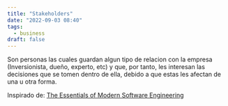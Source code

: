 ```yaml
---
title: "Stakeholders"
date: "2022-09-03 08:40"
tags: 
  - business
draft: false
---
```

Son personas las cuales guardan algun tipo de relacion con la empresa (Inversionista, dueño, experto, etc) y que, por tanto, les interesan las decisiones que se tomen dentro de ella, debido a que estas les afectan de una u otra forma.

Inspirado de: [The Essentials of Modern Software Engineering](reference/The%20essentials%20of%20modern%20software%20engineering%20Free%20the%20practices%20from%20the%20method%20prisons/main.md)